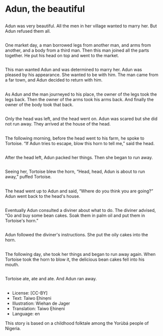 # Adun, the beautiful

##
Adun was very beautiful. All the
men in her village wanted to
marry her. But Adun refused
them all.

##
One market day, a man
borrowed legs from another
man, and arms from another,
and a body from a third man.
Then this man joined all the
parts together. He put his head
on top and went to the market.

##
This man wanted Adun and was
determined to marry her. Adun
was pleased by his appearance.
She wanted to be with him. The
man came from a far town, and
Adun decided to return with
him.

##
As Adun and the man journeyed
to his place, the owner of the
legs took the legs back.
Then the owner of the arms
took his arms back.
And finally the owner of the
body took that back.

##
Only the head was left, and the
head went on. Adun was scared
but she did not run away. They
arrived at the house of the
head.

##
The following morning, before
the head went to his farm, he
spoke to Tortoise. “If Adun tries
to escape, blow this horn to tell
me,” said the head.

##
After the head left, Adun packed
her things. Then she began to
run away.

##
Seeing her, Tortoise blew the
horn, “Head, head, Adun is
about to run away,” puffed
Tortoise.

##
The head went up to Adun and
said, “Where do you think you
are going?”
Adun went back to the head's
house.

##
Eventually Adun consulted a
diviner about what to do. The
diviner advised, “Go and buy
some bean cakes. Soak them in
palm oil and put them in
Tortoise's horn.”

##
Adun followed the diviner's
instructions. She put the oily
cakes into the horn.

##
The following day, she took her
things and began to run away
again. When Tortoise took the
horn to blow it, the delicious
bean cakes fell into his mouth.

##
Tortoise ate, ate and ate.
And Adun ran away.

##
* License: [CC-BY]
* Text: Taiwo Ẹhinẹni
* Illustration: Wiehan de Jager
* Translation: Taiwo Ẹhinẹni
* Language: en

This story is based on a childhood
folktale among the Yorùbá people of
Nigeria.
